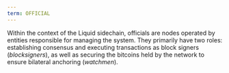 ```yaml
---
term: OFFICIAL
---
```


Within the context of the Liquid sidechain, officials are nodes operated by entities responsible for managing the system. They primarily have two roles: establishing consensus and executing transactions as block signers (*blocksigners*), as well as securing the bitcoins held by the network to ensure bilateral anchoring (*watchmen*).